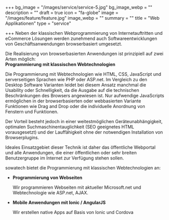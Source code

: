 +++
bg_image = "/images/service/service-5.jpg"
bg_image_webp = ""
description = ""
draft = true
icon = "fa-globe"
image = "/images/feature/feature.jpg"
image_webp = ""
summary = ""
title = "Web Applikationen"
type = "service"

+++
Neben der klassischen Webprogrammierung von Internetauftritten und eCommerce Lösungen werden zunehmend auch Softwareentwicklungen von Geschäftsanwendungen browserbasiert umgesetzt.

Die Realisierung von browserbasierten Anwendungen ist prinzipiell auf zwei Arten möglich:  
**Programmierung mit klassischen Webtechnologien**

Die Programmierung mit Webtechnologien wie HTML, CSS, JavaScript und serverseitigen Sprachen wie PHP oder ASP.net. Im Vergleich zu den Desktop Software Varianten leidet bei diesem Ansatz manchmal die Usability oder Schnelligkeit, da die Ausgabe auf die technischen Beschränkungen des Browsers angewiesen ist. Nur aufwendige JavaScripts ermöglichen in der browserbasierten oder webbasierten Variante Funktionen wie Drag and Drop oder die individuelle Anordnung von Fenstern und Funktionen.

Der Vorteil besteht jedoch in einer weitestmöglichen Geräteunabhängigkeit, optimalen Suchmaschinentauglichkeit (SEO geeignetes HTML vorausgesetzt) und der Lauffähigkeit ohne der notwendigen Installation von Browserplugins.

Ideales Einsatzgebiet dieser Technik ist daher das öffentliche Webportal und alle Anwendungen, die einer öffentlichen oder sehr breiten Benutzergruppe im Internet zur Verfügung stehen sollen.

sowatech bietet die Programmierung mit klassischen Webtechnologien an:

* **Programmierung von Webseiten**

  Wir programmieren Webseiten mit aktueller Microsoft.net und Webtechnologie wie ASP.net, AJAX.
* **Mobile Anwendungen mit Ionic / AngularJS**

  Wir erstellen native Apps auf Basis von Ionic und Cordova